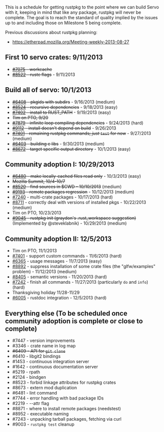 This is a schedule for getting rustpkg to the point where we can build Servo with it, keeping in mind that like any package, rustpkg will never be complete. The goal is to reach the standard of quality implied by the issues up to and including those on Milestone 5 being complete.

Previous discussions about rustpkg planning:
* https://etherpad.mozilla.org/Meeting-weekly-2013-08-27

## First 10 servo crates: 9/11/2013
 * ~~[#7075](https://github.com/mozilla/rust/issues/7075) - workcache~~
 * ~~[#8522](https://github.com/mozilla/rust/issues/8522) - rustc flags~~ - 9/11/2013

## Build all of servo: 10/1/2013
 * ~~[#6408](https://github.com/mozilla/rust/issues/6408) - pkgids with subdirs~~ - 9/16/2013 (medium)                 
 * ~~[#8524](https://github.com/mozilla/rust/issues/8524) - recursive dependencies~~ - 9/18/2013 (easy)
 * ~~[#7402](https://github.com/mozilla/rust/issues/7402) - install to RUST_PATH~~ - 9/19/2013 (easy)
 * ~~Tim on PTO, 9/20~~             
 * ~~[#7879](https://github.com/mozilla/rust/issues/7879) - infinite loop compiling dependencies~~ - 9/24/2013 (hard)
*  ~~[#9112](https://github.com/mozilla/rust/issues/9112) - install doesn't depend on build~~ - 9/26/2013
 * ~~[#7401](https://github.com/mozilla/rust/issues/7242) - remaining rustpkg commands; *just* `test` for now~~ - 9/27/2013 (medium) 
 * ~~[#6403](https://github.com/mozilla/rust/issues/6403) - building c libs~~ - 9/30/2013 (medium)
 * ~~[#8672](https://github.com/mozilla/rust/issues/8672) - target specific output directory~~ - 10/1/2013 (easy) 

## Community adoption I: 10/29/2013
 * ~~[#6480](https://github.com/mozilla/rust/issues/6480) - make locally-cached files read only~~ - 10/3/2013 (easy)
 * ~~Mozilla Summit, 10/4-10/7~~
 * ~~[#8520](https://github.com/mozilla/rust/issues/8520) - find sources in $CWD - 10/10/2013~~ (medium)
 * ~~[#9193](https://github.com/mozilla/rust/issues/9193) - remote packages regression~~ - 10/12/2013 (medium)
 * [#7240](https://github.com/mozilla/rust/issues/7240) - multi-crate packages - 10/17/2013 (hard)
 * [#8711](https://github.com/mozilla/rust/issues/8711) - correctly deal with versions of installed pkgs - 10/22/2013 (medium)
 * Tim on PTO, 10/23/2013
 * ~~[#9045](https://github.com/mozilla/rust/issues/9045) - rustpkg init (graydon's .rust_workspace suggestion)~~ (Implemented by @steveklabnik) - 10/29/2013 (medium)

## Community adoption II: 12/5/2013
 * Tim on PTO, 11/1/2013
 * [#7401](https://github.com/mozilla/rust/issues/7401) - support custom commands - 11/6/2013 (hard)
 * [#6365](https://github.com/mozilla/rust/issues/6365) - usage messages - 11/7/2013 (easy)
 * [#8892](https://github.com/mozilla/rust/issues/8892) - suppress installation of some crate files (the "glfw/examples" problem) - 11/12/2013 (medium)
 * [#8405](https://github.com/mozilla/rust/issues/8405) - semantic versions - 11/20/2013 (hard)
 * [#7242](https://github.com/mozilla/rust/issues/7242) - finish all commands - 11/27/2013 (particularly `do` and `info`) (hard)
 * Thanksgiving holiday 11/28-11/29
 * [#6005](https://github.com/mozilla/rust/issues/6005) - rustdoc integration - 12/5/2013 (hard)

## Everything else (To be scheduled once community adoption is complete or close to complete)
 * #7447 - version improvements
 * #3346 - crate name in log map
 * ~~#6409 - API for `git clone`~~
 * #6410 - libgit2 bindings
 * #1453 - continuous integration server
 * #1642 - continuous documentation server
 * #5219 - rpath
 * #2124 - bindgen
 * #8523 - forbid linkage attributes for rustpkg crates
 * #8673 - extern mod duplication
 * #6481 - lint command
 * #7744 - error handling with bad package IDs
 * #2219 - --attr flag
 * #8871 - where to install remote packages (needstest)
 * #8952 - executable naming
 * #7243 - unpacking tarball packages, fetching via curl
 * #9003 - `rustpkg test` cleanup